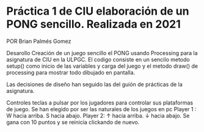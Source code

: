 # Práctica 1 de CIU elaboración de un PONG sencillo. Realizada en 2021

POR Brian Palmés Gomez

Desarollo
Creación de un juego sencillo el PONG usando Processing para la asignatura de CIU en la ULPGC. El codigo consiste en un sencilo metodo setup() como inicio de las variables y carga del juego y el metodo draw() de processing para mostrar todo dibujado en pantalla.

Las decisiones de diseño han seguido las del guión de prácticas de la asignatura.

Controles
teclas a pulsar por los jugadores para controlar sus plataformas de juego. Se han elegido por ser las naturales de los juegos en pc
Player 1 :
W hacia arriba.
S hacia abajo.
Player 2:
↑ hacia arriba.
↓ hacia abajo.
Se gana con  10 puntos y se reinicia clickando de nuevo.
